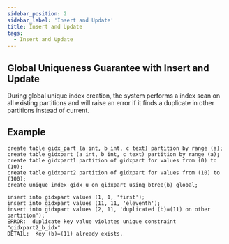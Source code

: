 ```yaml
---
sidebar_position: 2
sidebar_label: 'Insert and Update'
title: Insert and Update
tags:
  - Insert and Update
---
```



## Global Uniqueness Guarantee with Insert and Update
During global unique index creation, the system performs a index scan on all existing partitions and will raise an error if it finds a duplicate in other partitions instead of current. 


## Example
```
create table gidx_part (a int, b int, c text) partition by range (a);
create table gidxpart (a int, b int, c text) partition by range (a);
create table gidxpart1 partition of gidxpart for values from (0) to (10);
create table gidxpart2 partition of gidxpart for values from (10) to (100);
create unique index gidx_u on gidxpart using btree(b) global;

insert into gidxpart values (1, 1, 'first');
insert into gidxpart values (11, 11, 'eleventh');
insert into gidxpart values (2, 11, 'duplicated (b)=(11) on other partition');
ERROR:  duplicate key value violates unique constraint "gidxpart2_b_idx"
DETAIL:  Key (b)=(11) already exists.

